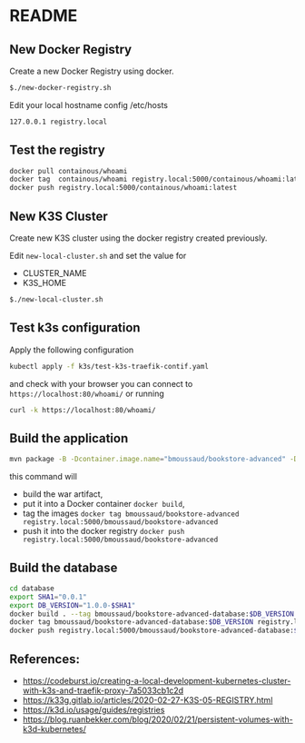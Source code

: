 # README

## New Docker Registry

Create a new Docker Registry using docker.

```bash
$./new-docker-registry.sh
```

Edit your local hostname config /etc/hosts

```bash
127.0.0.1 registry.local
```

## Test the registry

```bash
docker pull containous/whoami
docker tag  containous/whoami registry.local:5000/containous/whoami:latest
docker push registry.local:5000/containous/whoami:latest
```

## New K3S Cluster

Create new K3S cluster using the docker registry created previously.

Edit `new-local-cluster.sh` and set the value for

* CLUSTER_NAME
* K3S_HOME

```bash
$./new-local-cluster.sh
```

## Test k3s configuration

Apply the following configuration

```bash
kubectl apply -f k3s/test-k3s-traefik-contif.yaml
```

and check with your browser you can connect to `https://localhost:80/whoami/` or running

```bash
curl -k https://localhost:80/whoami/
```


## Build the application

```bash
mvn package -B -Dcontainer.image.name="bmoussaud/bookstore-advanced" -Dcontainer.image.registry="registry.local:5000" -Dsha1="-0.0.1"
```

this command will

* build the war artifact,
* put it into a Docker container `docker build`,
* tag the images `docker tag bmoussaud/bookstore-advanced registry.local:5000/bmoussaud/bookstore-advanced`
* push it into the docker registry `docker push registry.local:5000/bmoussaud/bookstore-advanced`

## Build the database

```bash
cd database
export SHA1="0.0.1"
export DB_VERSION="1.0.0-$SHA1"
docker build . --tag bmoussaud/bookstore-advanced-database:$DB_VERSION --build-arg version=$DB_VERSION
docker tag bmoussaud/bookstore-advanced-database:$DB_VERSION registry.local:5000/bmoussaud/bookstore-advanced-database:$DB_VERSION
docker push registry.local:5000/bmoussaud/bookstore-advanced-database:$DB_VERSION
```

## References:

* https://codeburst.io/creating-a-local-development-kubernetes-cluster-with-k3s-and-traefik-proxy-7a5033cb1c2d
* https://k33g.gitlab.io/articles/2020-02-27-K3S-05-REGISTRY.html
* https://k3d.io/usage/guides/registries
* https://blog.ruanbekker.com/blog/2020/02/21/persistent-volumes-with-k3d-kubernetes/



